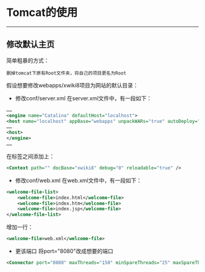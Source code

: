 # Tomcat的使用
---

## 修改默认主页
简单粗暴的方式：
```
删掉tomcat下原有Root文件夹，将自己的项目更名为Root
```

假设想要修改webapps/xwiki8项目为网站的默认目录：
* 修改conf/server.xml
在server.xml文件中，有一段如下：
``` xml
……
<engine name="Catalina" defaultHost="localhost">
<host name="localhost" appBase="webapps" unpackWARs="true" autoDeploy="true" xmlValidation="false" xmlNamespaceAware="false">
……
<host>
</engine>
……
```
在<host></host>标签之间添加上：
``` xml
<Context path="" docBase="xwiki8" debug="0" reloadable="true" />
```

* 修改conf/web.xml
在web.xml文件中，有一段如下：
``` xml
<welcome-file-list>
    <welcome-file>index.html</welcome-file>
    <welcome-file>index.htm</welcome-file>
    <welcome-file>index.jsp</welcome-file>
</welcome-file-list>
``` 

增加一行<welcome-file/>：
``` xml
<welcome-file>web.xml</welcome-file>
```

* 更该端口
将port="8080"改成想要的端口
``` xml
<Connector port="8080" maxThreads="150" minSpareThreads="25" maxSpareThreads="75" enableLookups="false" redirectPort="8443" acceptCount="100" debug="0" connectionTimeout="20000" disableUploadTimeout="true" /> 
```